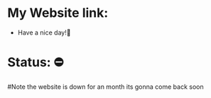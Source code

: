 # My Website link: 
- Have a nice day!🤩

# Status: ⛔

#Note the website is down for an month its gonna come back soon
